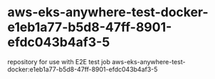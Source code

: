 # aws-eks-anywhere-test-docker-e1eb1a77-b5d8-47ff-8901-efdc043b4af3-5
repository for use with E2E test job aws-eks-anywhere-test-docker:e1eb1a77-b5d8-47ff-8901-efdc043b4af3-5

